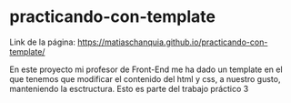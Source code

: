 # practicando-con-template
Link de la página: https://matiaschanquia.github.io/practicando-con-template/

En este proyecto mi profesor de Front-End me ha dado un template en el que tenemos que modificar el contenido del html y css, a nuestro gusto, manteniendo la esctructura. Esto es parte del trabajo práctico 3
